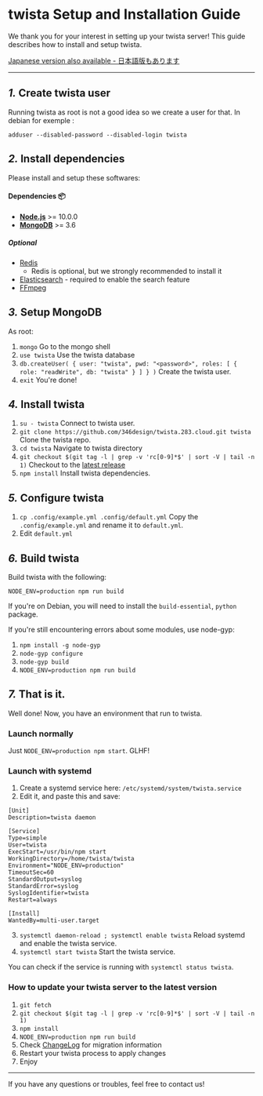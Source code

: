 twista Setup and Installation Guide
================================================================

We thank you for your interest in setting up your twista server!
This guide describes how to install and setup twista.

[Japanese version also available - 日本語版もあります](./setup.ja.md)

----------------------------------------------------------------

*1.* Create twista user
----------------------------------------------------------------
Running twista as root is not a good idea so we create a user for that.
In debian for exemple :

```
adduser --disabled-password --disabled-login twista
```

*2.* Install dependencies
----------------------------------------------------------------
Please install and setup these softwares:

#### Dependencies :package:
* **[Node.js](https://nodejs.org/en/)** >= 10.0.0
* **[MongoDB](https://www.mongodb.com/)** >= 3.6

##### Optional
* [Redis](https://redis.io/)
  * Redis is optional, but we strongly recommended to install it
* [Elasticsearch](https://www.elastic.co/) - required to enable the search feature
* [FFmpeg](https://www.ffmpeg.org/)

*3.* Setup MongoDB
----------------------------------------------------------------
As root:
1. `mongo` Go to the mongo shell
2. `use twista` Use the twista database
3. `db.createUser( { user: "twista", pwd: "<password>", roles: [ { role: "readWrite", db: "twista" } ] } )` Create the twista user.
4. `exit` You're done!

*4.* Install twista
----------------------------------------------------------------
1. `su - twista` Connect to twista user.
2. `git clone https://github.com/346design/twista.283.cloud.git twista` Clone the twista repo.
3. `cd twista` Navigate to twista directory
4. `git checkout $(git tag -l | grep -v 'rc[0-9]*$' | sort -V | tail -n 1)` Checkout to the [latest release](https://github.com/346design/twista.283.cloud/releases/latest)
5. `npm install` Install twista dependencies.

*5.* Configure twista
----------------------------------------------------------------
1. `cp .config/example.yml .config/default.yml` Copy the `.config/example.yml` and rename it to `default.yml`.
2. Edit `default.yml`

*6.* Build twista
----------------------------------------------------------------

Build twista with the following:

`NODE_ENV=production npm run build`

If you're on Debian, you will need to install the `build-essential`, `python` package.

If you're still encountering errors about some modules, use node-gyp:

1. `npm install -g node-gyp`
2. `node-gyp configure`
3. `node-gyp build`
4. `NODE_ENV=production npm run build`

*7.* That is it.
----------------------------------------------------------------
Well done! Now, you have an environment that run to twista.

### Launch normally
Just `NODE_ENV=production npm start`. GLHF!

### Launch with systemd

1. Create a systemd service here: `/etc/systemd/system/twista.service`
2. Edit it, and paste this and save:

```
[Unit]
Description=twista daemon

[Service]
Type=simple
User=twista
ExecStart=/usr/bin/npm start
WorkingDirectory=/home/twista/twista
Environment="NODE_ENV=production"
TimeoutSec=60
StandardOutput=syslog
StandardError=syslog
SyslogIdentifier=twista
Restart=always

[Install]
WantedBy=multi-user.target
```

3. `systemctl daemon-reload ; systemctl enable twista` Reload systemd and enable the twista service.
4. `systemctl start twista` Start the twista service.

You can check if the service is running with `systemctl status twista`.

### How to update your twista server to the latest version
1. `git fetch`
2. `git checkout $(git tag -l | grep -v 'rc[0-9]*$' | sort -V | tail -n 1)`
3. `npm install`
4. `NODE_ENV=production npm run build`
5. Check [ChangeLog](../CHANGELOG.md) for migration information
6. Restart your twista process to apply changes
7. Enjoy

----------------------------------------------------------------

If you have any questions or troubles, feel free to contact us!
